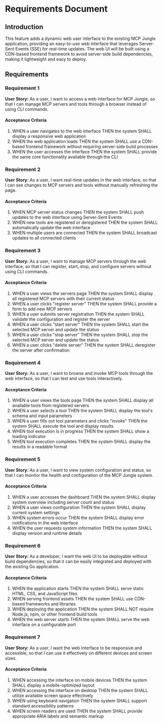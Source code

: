 # Requirements Document

## Introduction

This feature adds a dynamic web user interface to the existing MCP Jungle application, providing an easy-to-use web interface that leverages Server-Sent Events (SSE) for real-time updates. The web UI will be built using a CDN-based frontend framework to avoid server-side build dependencies, making it lightweight and easy to deploy.

## Requirements

### Requirement 1

**User Story:** As a user, I want to access a web interface for MCP Jungle, so that I can manage MCP servers and tools through a browser instead of using CLI commands.

#### Acceptance Criteria

1. WHEN a user navigates to the web interface THEN the system SHALL display a responsive web application
2. WHEN the web application loads THEN the system SHALL use a CDN-based frontend framework without requiring server-side build processes
3. WHEN the user accesses the interface THEN the system SHALL provide the same core functionality available through the CLI

### Requirement 2

**User Story:** As a user, I want real-time updates in the web interface, so that I can see changes to MCP servers and tools without manually refreshing the page.

#### Acceptance Criteria

1. WHEN MCP server status changes THEN the system SHALL push updates to the web interface using Server-Sent Events
2. WHEN new tools are registered or deregistered THEN the system SHALL automatically update the web interface
3. WHEN multiple users are connected THEN the system SHALL broadcast updates to all connected clients

### Requirement 3

**User Story:** As a user, I want to manage MCP servers through the web interface, so that I can register, start, stop, and configure servers without using CLI commands.

#### Acceptance Criteria

1. WHEN a user views the servers page THEN the system SHALL display all registered MCP servers with their current status
2. WHEN a user clicks "register server" THEN the system SHALL provide a form to add new MCP servers
3. WHEN a user submits server registration THEN the system SHALL validate the configuration and register the server
4. WHEN a user clicks "start server" THEN the system SHALL start the selected MCP server and update the status
5. WHEN a user clicks "stop server" THEN the system SHALL stop the selected MCP server and update the status
6. WHEN a user clicks "delete server" THEN the system SHALL deregister the server after confirmation

### Requirement 4

**User Story:** As a user, I want to browse and invoke MCP tools through the web interface, so that I can test and use tools interactively.

#### Acceptance Criteria

1. WHEN a user views the tools page THEN the system SHALL display all available tools from registered servers
2. WHEN a user selects a tool THEN the system SHALL display the tool's schema and input parameters
3. WHEN a user fills out tool parameters and clicks "invoke" THEN the system SHALL execute the tool and display results
4. WHEN tool execution is in progress THEN the system SHALL show a loading indicator
5. WHEN tool execution completes THEN the system SHALL display the results in a readable format

### Requirement 5

**User Story:** As a user, I want to view system configuration and status, so that I can monitor the health and configuration of the MCP Jungle system.

#### Acceptance Criteria

1. WHEN a user accesses the dashboard THEN the system SHALL display system overview including server count and status
2. WHEN a user views configuration THEN the system SHALL display current system settings
3. WHEN system errors occur THEN the system SHALL display error notifications in the web interface
4. WHEN the user requests system information THEN the system SHALL display version and runtime details

### Requirement 6

**User Story:** As a developer, I want the web UI to be deployable without build dependencies, so that it can be easily integrated and deployed with the existing Go application.

#### Acceptance Criteria

1. WHEN the application starts THEN the system SHALL serve static HTML, CSS, and JavaScript files
2. WHEN serving frontend assets THEN the system SHALL use CDN-based frameworks and libraries
3. WHEN deploying the application THEN the system SHALL NOT require Node.js, npm, or other frontend build tools
4. WHEN the web server starts THEN the system SHALL serve the web interface on a configurable port

### Requirement 7

**User Story:** As a user, I want the web interface to be responsive and accessible, so that I can use it effectively on different devices and screen sizes.

#### Acceptance Criteria

1. WHEN accessing the interface on mobile devices THEN the system SHALL display a mobile-optimized layout
2. WHEN accessing the interface on desktop THEN the system SHALL utilize available screen space effectively
3. WHEN using keyboard navigation THEN the system SHALL support standard accessibility patterns
4. WHEN screen readers are used THEN the system SHALL provide appropriate ARIA labels and semantic markup